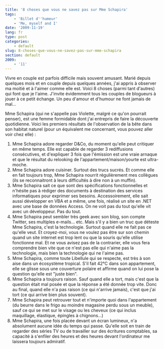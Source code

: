 ```yaml
---
title: '8 choses que vous ne savez pas sur Mme Schapira'
tags:
    - 'Billet d''humeur'
    - 'Me, myself and I'
date: '2009-11-19'
lang: fr
type: post
categories:
    - default
slug: 8-choses-que-vous-ne-savez-pas-sur-mme-schapira
section: default
2009:
    - '11'
---
```


Vivre en couple est parfois difficile mais souvent amusant. Marié depuis quelques mois et en couple depuis quelques années, j'ai appris à observer ma moitié et à l'aimer comme elle est. Voici 8 choses (parmi tant d'autres) qui font que je l'aime. J'invite évidemment tous les couples de blogueurs à jouer à ce petit échange. Un peu d'amour et d'humour ne font jamais de mal…

<!--more-->

Mme Schapira (qui ne s'appelle pas Violette, malgré ce qu'on pourrait penser), est une femme formidable dont j'ai entrepris de faire la découverte quotidienne. Voici les premiers résultats de l'observation de la bête dans son habitat naturel (pour un équivalent me concernant, vous pouvez aller voir chez elle)&nbsp;:

1. Mme Schapira adore regarder D&amp;Co, du moment qu'elle peut critiquer en même temps. Elle est capable de regarder 3 rediffusions consécutives, et d'expliquer 3 fois que l'émission est une vraie arnaque et que le résultat du relooking de l'appartement/maison/yourte est ultra-moche.
2. Mme Schapira adore cuisiner. Surtout des trucs sucrés. Et comme elle en fait toujours trop, Mme Schapira nourrit régulièrement mes collègues (ils se reconnaitront à leurs difficultés à dire non à un muffin).
3. Mme Schapira sait ce que sont des spécifications fonctionnelles et n'hésite pas à rédiger des documents à destination des services informatiques pour exprimer ses besoins. Accessoirement, elle sait aussi développer en VBA et a même, une fois, réalisé un site en .NET avec une base de données Access. On ne voit pas du tout qu'elle vit avec un développeur. Pas du tout.
4. Mme Schapira peut sembler très geek avec son blog, son compte Twitter, ses multiples e-mails… etc. Mais s'il y a bien un truc que déteste Mme Schapira, c'est la technologie. Surtout quand elle ne fait pas ce qu'elle veut. Et croyez-moi, vous ne voulez pas être sur son chemin quand un site internet est trop lent ou que la souris qu'elle utilise fonctionne mal. Et ne vous avisez pas de la contrarier, elle vous fera comprendre bien vite que ce n'est pas elle qui n'aime pas la technologie, mais bien la technologie qui ne l'aime pas.
5. Mme Schapira, comme toute Libellule qui se respecte, est très à son aise dans un écosystème tropical. S'il fait 42°C dans son appartement, elle se glisse sous une couverture polaire et affirme quand on lui pose la question qu'elle est "juste bien".
6. Mme Schapira a toujours raison. Sauf quand elle a tort, mais c'est que la question était mal posée et que la réponse a été donnée trop vite. Donc au final, quand elle n'a pas raison (ce qui n'arrive jamais), c'est que j'ai tort (ce qui arrive bien plus souvent).
7. Mme Schapira peut retrouver tout et n'importe quoi dans l'appartement (du beurre dans le frigo au moindre magasine perdu sous un meuble), sauf ce qui se met sur le visage ou les cheveux (ce qui inclus maquillage, élastique, épingles à chignons…)
8. Mme Schapira, une fois placée devant un écran lumineux, n'a absolument aucune idée du temps qui passe. Qu'elle soit en train de regarder des séries TV ou de travailler sur des écritures comptables, sa capacité à s'enfiler des heures et des heures devant l'ordinateur me laissera toujours admiratif.